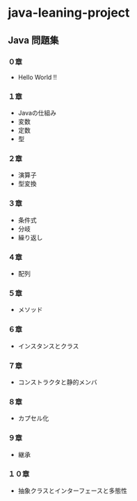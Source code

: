 # java-leaning-project
## Java 問題集
### ０章
* Hello World !!
### １章
* Javaの仕組み
* 変数
* 定数
* 型
### ２章
* 演算子
* 型変換
### ３章
* 条件式
* 分岐
* 繰り返し
### ４章
* 配列
### ５章
* メソッド
### ６章
* インスタンスとクラス
### ７章
* コンストラクタと静的メンバ
### ８章
* カプセル化
### ９章
* 継承
### １０章
* 抽象クラスとインターフェースと多態性
